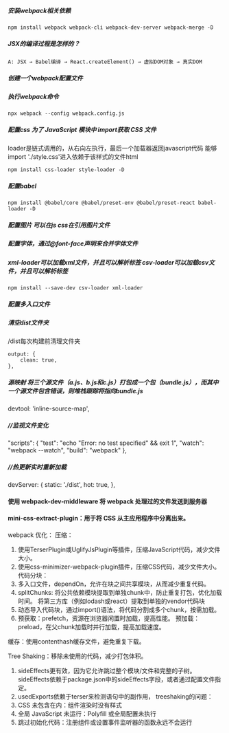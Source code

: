 #####  安装webpack相关依赖
```
npm install webpack webpack-cli webpack-dev-server webpack-merge -D
```
##### JSX的编译过程是怎样的？
```
A: JSX → Babel编译 → React.createElement() → 虚拟DOM对象 → 真实DOM
```

##### 创建一个webpack配置文件

##### 执行webpack命令
```
npx webpack --config webpack.config.js
```

##### 配置css 为了 JavaScript 模块中 import获取 CSS 文件
loader是链式调用的，从右向左执行，最后一个加载器返回javascript代码
能够import './style.css'进入依赖于该样式的文件html
 
```
npm install css-loader style-loader -D
```

##### 配置babel
```
npm install @babel/core @babel/preset-env @babel/preset-react babel-loader -D
```

##### 配置图片 可以在js css在引用图片文件

 
##### 配置字体，通过@font-face声明来合并字体文件

##### xml-loader可以加载xml文件，并且可以解析标签 csv-loader可以加载csv文件，并且可以解析标签
<!-- 加载的有用资源是数据，例如 JSON 文件、CSV、TSV 和 XML
要导入 CSV、TSV 和 XML，可以使用csv-loader和xml-loader -->
```
npm install --save-dev csv-loader xml-loader
```

##### 配置多入口文件
<!-- HtmlWebpackPlugin插件会自动生成html文件，并且会自动引入打包后的js文件 -->

##### 清空dist文件夹
/dist每次构建前清理文件夹
```
output: {
    clean: true,
},
```
##### 源映射 将三个源文件（a.js、b.js和c.js）打包成一个包（bundle.js），而其中一个源文件包含错误，则堆栈跟踪将指向bundle.js
  devtool: 'inline-source-map',

#####  //监视文件变化
  "scripts": {
    "test": "echo \"Error: no test specified\" && exit 1",
    "watch": "webpack --watch", 
    "build": "webpack"
  },

#####  //热更新实时重新加载
  devServer: {
    static: './dist',
    hot: true,
  },


  #### 使用 webpack-dev-middleware 将 webpack 处理过的文件发送到服务器

 #### mini-css-extract-plugin：用于将 CSS 从主应用程序中分离出来。
 webpack 优化：
 压缩：
1. 使用TerserPlugin或UglifyJsPlugin等插件，压缩JavaScript代码，减少文件大小。
2. 使用css-minimizer-webpack-plugin插件，压缩CSS代码，减少文件大小。
 代码分块：
1. 多入口文件，dependOn，允许在块之间共享模块，从而减少重复代码。
2. splitChunks:  将公共依赖模块提取到单独chunk中，防止重复打包，优化加载时间。
    将第三方库（例如lodash或react）提取到单独的vendor代码块
3. 动态导入代码块，通过import()语法，将代码分割成多个chunk，按需加载。
4. 预获取：prefetch，资源在浏览器闲置时加载，提高性能。
   预加载：preload，在父chunk加载时并行加载，提高加载速度。

缓存：使用contenthash缓存文件，避免重复下载。

Tree Shaking：移除未使用的代码，减少打包体积。
1. sideEffects更有效，因为它允许跳过整个模块/文件和完整的子树。
sideEffects依赖于package.json中的sideEffects字段，或者通过配置文件指定。
2. usedExports依赖于terser来检测语句中的副作用，
treeshaking的问题：
1. CSS 未包含在内：组件渲染时没有样式
2. 全局 JavaScript 未运行：Polyfill 或全局配置未执行
3. 跳过初始化代码：注册组件或设置事件监听器的函数永远不会运行